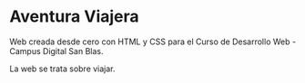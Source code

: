 # Aventura Viajera

Web creada desde cero con HTML y CSS para el Curso de Desarrollo Web - Campus Digital San Blas.

La web se trata sobre viajar.
